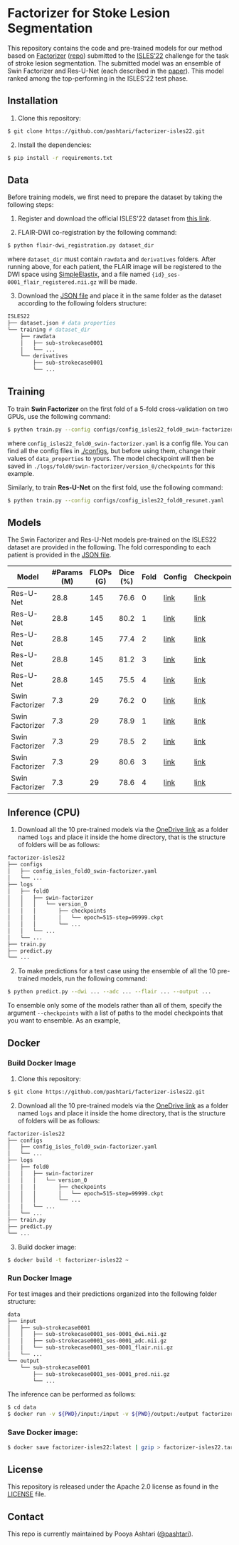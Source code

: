 # Factorizer for Stoke Lesion Segmentation

This repository contains the code and pre-trained models for our method based on [Factorizer](https://arxiv.org/abs/2202.12295) ([repo](https://github.com/pashtari/factorizer)) submitted to the [ISLES'22](https://isles22.grand-challenge.org/) challenge for the task of stroke lesion segmentation. The submitted model was an ensemble of Swin Factorizer and Res-U-Net (each described in the [paper](https://arxiv.org/abs/2202.12295)). This model ranked among the top-performing in the ISLES'22 test phase.


## Installation

1. Clone this repository:

```bash
$ git clone https://github.com/pashtari/factorizer-isles22.git
```

2. Install the dependencies:

``` bash
$ pip install -r requirements.txt
```


## Data

Before training models, we first need to prepare the dataset by taking the following steps:

1. Register and download the official ISLES'22 dataset from [this link](https://isles22.grand-challenge.org/).

2. FLAIR-DWI co-registration by the following command:

```bash
$ python flair-dwi_registration.py dataset_dir
```

where `dataset_dir` must contain `rawdata` and `derivatives` folders. After running above, for each patient, the FLAIR image will be registered to the DWI space using [SimpleElastix](https://simpleelastix.github.io/), and a file named `{id}_ses-0001_flair_registered.nii.gz` will be made.

3. Download the [JSON file](dataset.json) and place it in the same folder as the dataset according to the following folders structure:

```bash
ISLES22
├── dataset.json # data properties 
└── training # dataset_dir
    ├── rawdata
    │   ├── sub-strokecase0001
    │   └── ...
    └── derivatives
        ├── sub-strokecase0001
        └── ...
```


## Training

To train **Swin Factorizer** on the first fold of a 5-fold cross-validation on two GPUs, use the following command:

```bash
$ python train.py --config configs/config_isles22_fold0_swin-factorizer.yaml
```

where `config_isles22_fold0_swin-factorizer.yaml` is a config file. You can find all the config files in [./configs](./configs), but before using them, change their values of `data_properties` to yours. The model checkpoint will then be saved in `./logs/fold0/swin-factorizer/version_0/checkpoints` for this example.

Similarly, to train **Res-U-Net** on the first fold, use the following command:

```bash
$ python train.py --config configs/config_isles22_fold0_resunet.yaml
```


## Models

The Swin Factorizer and Res-U-Net models pre-trained on the ISLES22 dataset are provided in the following. The fold corresponding to each patient is provided in the [JSON file](dataset.json).

| Model           | #Params (M) | FLOPs (G) | Dice (%) | Fold | Config                                                          | Checkpoint                                                                                                                                      |
|-----------------|-------------|-----------|----------|------|-----------------------------------------------------------------|-------------------------------------------------------------------------------------------------------------------------------------------------|
| Res-U-Net       | 28.8        | 145       | 76.6     | 0    | [link](./configs/config_isles22_fold0_resunet.yaml)         | [link](https://kuleuven-my.sharepoint.com/:u:/g/personal/pooya_ashtari_kuleuven_be/Ead1xlRpbVNMo6N9VccJic0BIR0-hWaJxddvpgHe2sVFRw?e=cAbuH2) |
| Res-U-Net       | 28.8        | 145       | 80.2     | 1    | [link](./configs/config_isles22_fold1_resunet.yaml)         | [link](https://kuleuven-my.sharepoint.com/:u:/g/personal/pooya_ashtari_kuleuven_be/EWTJJ7opqJxEiej6Q-0dfFcBI96gxj8Ztc3Khe-1g6mMFQ?e=clY2wF) |
| Res-U-Net       | 28.8        | 145       | 77.4     | 2    | [link](./configs/config_isles22_fold2_resunet.yaml)         | [link](https://kuleuven-my.sharepoint.com/:u:/g/personal/pooya_ashtari_kuleuven_be/EerU_zBsuBhEpEpRtA1k8sUB-1pIY99eDYk0s6_1Im9v3A?e=nffT6o) |
| Res-U-Net       | 28.8        | 145       | 81.2     | 3    | [link](./configs/config_isles22_fold3_resunet.yaml)         | [link](https://kuleuven-my.sharepoint.com/:u:/g/personal/pooya_ashtari_kuleuven_be/EdfKASF9kShMnvX-jfcQdvgBjZnqR0bT0fugFdEhsuRuKA?e=mceCBx) |
| Res-U-Net       | 28.8        | 145       | 75.5     | 4    | [link](./configs/config_isles22_fold4_resunet.yaml)         | [link](https://kuleuven-my.sharepoint.com/:u:/g/personal/pooya_ashtari_kuleuven_be/EbVXYWK71s1JuSr7jy1L46UB8pR3I2ENxN_o--q4M8KO5g?e=VtdC5V) |
| Swin Factorizer | 7.3         | 29        | 76.2     | 0    | [link](./configs/config_isles22_fold0_swin-factorizer.yaml) | [link](https://kuleuven-my.sharepoint.com/:u:/g/personal/pooya_ashtari_kuleuven_be/EQRcnLfx80lMjSC2zYaYWfkBozXuFm5Fk8Cpp4sTKgIX5Q?e=3zKYLo) |
| Swin Factorizer | 7.3         | 29        | 78.9     | 1    | [link](./configs/config_isles22_fold1_swin-factorizer.yaml) | [link](https://kuleuven-my.sharepoint.com/:u:/g/personal/pooya_ashtari_kuleuven_be/EZvSoroFshpGknphK6S8QvQBjxSYr85-KDvsT0ocCGrKmA?e=hmts5V) |
| Swin Factorizer | 7.3         | 29        | 78.5     | 2    | [link](./configs/config_isles22_fold2_swin-factorizer.yaml) | [link](https://kuleuven-my.sharepoint.com/:u:/g/personal/pooya_ashtari_kuleuven_be/EZhlxbZM769EltvRXhDbqW0B4Bkslo8Ki9j06C5NJz39XA?e=mj0WQS) |
| Swin Factorizer | 7.3         | 29        | 80.6     | 3    | [link](./configs/config_isles22_fold3_swin-factorizer.yaml) | [link](https://kuleuven-my.sharepoint.com/:u:/g/personal/pooya_ashtari_kuleuven_be/EfdiOMoUunVFsIPQJJrdH7YBLE52Tk3iuJzFGmO6gtucgw?e=RIykt6) |
| Swin Factorizer | 7.3         | 29        | 78.6     | 4    | [link](./configs/config_isles22_fold4_swin-factorizer.yaml) | [link](https://kuleuven-my.sharepoint.com/:u:/g/personal/pooya_ashtari_kuleuven_be/EVKz7gHsnYJJpOOaHNDn7k4BIp60pjGsboTqsyTEWCWABw?e=6UV5MJ) |


## Inference (CPU)

1. Download all the 10 pre-trained models via the [OneDrive link](https://kuleuven-my.sharepoint.com/:f:/g/personal/pooya_ashtari_kuleuven_be/Eu76dI-ml85HkLQqPE_RwVoB0wWfPUk8H6q3Ua5HLaEKcQ?e=0PcPRd) as a folder named `logs` and place it inside the home directory, that is the structure of folders will be as follows:

```bash
factorizer-isles22
├── configs
│   ├── config_isles_fold0_swin-factorizer.yaml
│   └── ...
├── logs
│   ├── fold0
│   │   ├── swin-factorizer
│   │   │   └── version_0
│   │   │       ├── checkpoints
│   │   │       │   └── epoch=515-step=99999.ckpt
│   │   │       └── ...
│   │   └── ...
│   └── ...
├── train.py
├── predict.py
└── ...
```

2. To make predictions for a test case using the ensemble of all the 10 pre-trained models, run the following command:

```bash
$ python predict.py --dwi ... --adc ... --flair ... --output ... 
```

To ensemble only some of the models rather than all of them, specify the argument `--checkpoints` with a list of paths to the model checkpoints that you want to ensemble. As an example, 


## Docker


### Build Docker Image

1. Clone this repository:

```bash
$ git clone https://github.com/pashtari/factorizer-isles22.git
```

2. Download all the 10 pre-trained models via the [OneDrive link](https://kuleuven-my.sharepoint.com/:f:/g/personal/pooya_ashtari_kuleuven_be/Eu76dI-ml85HkLQqPE_RwVoB0wWfPUk8H6q3Ua5HLaEKcQ?e=0PcPRd) as a folder named `logs` and place it inside the home directory, that is the structure of folders will be as follows:

```bash
factorizer-isles22
├── configs
│   ├── config_isles_fold0_swin-factorizer.yaml
│   └── ...
├── logs
│   ├── fold0
│   │   ├── swin-factorizer
│   │   │   └── version_0
│   │   │       ├── checkpoints
│   │   │       │   └── epoch=515-step=99999.ckpt
│   │   │       └── ...
│   │   └── ...
│   └── ...
├── train.py
├── predict.py
└── ...
```


3. Build docker image:

```bash
$ docker build -t factorizer-isles22 ~ 
```


### Run Docker Image

For test images and their predictions organized into the following folder structure:
```bash
data
├── input
│   ├── sub-strokecase0001
│   │   ├── sub-strokecase0001_ses-0001_dwi.nii.gz
│   │   ├── sub-strokecase0001_ses-0001_adc.nii.gz
│   │   └── sub-strokecase0001_ses-0001_flair.nii.gz
│   └── ...
└── output
    └── sub-strokecase0001
        ├── sub-strokecase0001_ses-0001_pred.nii.gz
        └── ...
```

The inference can be performed as follows:

```bash
$ cd data
$ docker run -v ${PWD}/input:/input -v ${PWD}/output:/output factorizer-isles22 --dwi /input/sub-strokecase0001/sub-strokecase0001_ses-0001_dwi.nii.gz --adc /input/sub-strokecase0001/sub-strokecase0001_ses-0001_adc.nii.gz --flair /input/sub-strokecase0001/sub-strokecase0001_ses-0001_flair.nii.gz --output /output/sub-strokecase0001/sub-strokecase0001_ses-0001_pred.nii.gz
```


### Save Docker image:

```bash
$ docker save factorizer-isles22:latest | gzip > factorizer-isles22.tar.gz
```


## License

This repository is released under the Apache 2.0 license as found in the [LICENSE](LICENSE) file.


## Contact

This repo is currently maintained by Pooya Ashtari ([@pashtari](https://github.com/pashtari)).

